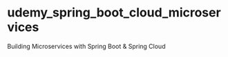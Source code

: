 # udemy_spring_boot_cloud_microservices
 Building Microservices with Spring Boot &amp; Spring Cloud
